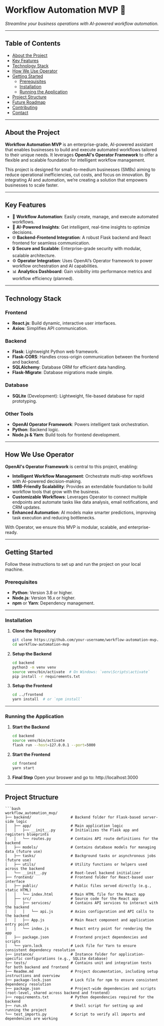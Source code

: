 # Workflow Automation MVP 🚀  
*Streamline your business operations with AI-powered workflow automation.*

---

## Table of Contents
- [About the Project](#about-the-project)
- [Key Features](#key-features)
- [Technology Stack](#technology-stack)
- [How We Use Operator](#how-we-use-operator)
- [Getting Started](#getting-started)
  - [Prerequisites](#prerequisites)
  - [Installation](#installation)
  - [Running the Application](#running-the-application)
- [Project Structure](#project-structure)
- [Future Roadmap](#future-roadmap)
- [Contributing](#contributing)
- [Contact](#contact)

---

## About the Project

**Workflow Automation MVP** is an enterprise-grade, AI-powered assistant that enables businesses to build and execute automated workflows tailored to their unique needs. It leverages **OpenAI's Operator Framework** to offer a flexible and scalable foundation for intelligent workflow management.

This project is designed for small-to-medium businesses (SMBs) aiming to reduce operational inefficiencies, cut costs, and focus on innovation. By integrating AI and automation, we’re creating a solution that empowers businesses to scale faster.

---

## Key Features

- 🔄 **Workflow Automation**: Easily create, manage, and execute automated workflows.
- 🧠 **AI-Powered Insights**: Get intelligent, real-time insights to optimize decisions.
- 🌐 **Backend-Frontend Integration**: A robust Flask backend and React frontend for seamless communication.
- 🔒 **Secure and Scalable**: Enterprise-grade security with modular, scalable architecture.
- ⚙️ **Operator Integration**: Uses OpenAI’s Operator framework to power workflow orchestration and AI capabilities.
- 📊 **Analytics Dashboard**: Gain visibility into performance metrics and workflow efficiency (planned).

---

## Technology Stack

### **Frontend**
- **React.js**: Build dynamic, interactive user interfaces.
- **Axios**: Simplifies API communication.

### **Backend**
- **Flask**: Lightweight Python web framework.
- **Flask-CORS**: Handles cross-origin communication between the frontend and backend.
- **SQLAlchemy**: Database ORM for efficient data handling.
- **Flask-Migrate**: Database migrations made simple.

### **Database**
- **SQLite** (Development): Lightweight, file-based database for rapid prototyping.

### **Other Tools**
- **OpenAI Operator Framework**: Powers intelligent task orchestration.
- **Python**: Backend logic.
- **Node.js & Yarn**: Build tools for frontend development.

---

## How We Use Operator

**OpenAI's Operator Framework** is central to this project, enabling:
- **Intelligent Workflow Management**: Orchestrate multi-step workflows with AI-powered decision-making.
- **SMB-Friendly Scalability**: Provides an extendable foundation to build workflow tools that grow with the business.
- **Customizable Workflows**: Leverages Operator to connect multiple endpoints and automate tasks like data analysis, email notifications, and CRM updates.
- **Enhanced Automation**: AI models make smarter predictions, improving task execution and reducing bottlenecks.

With Operator, we ensure this MVP is modular, scalable, and enterprise-ready.

---

## Getting Started

Follow these instructions to set up and run the project on your local machine.

### Prerequisites
- **Python**: Version 3.8 or higher.
- **Node.js**: Version 16.x or higher.
- **npm** or **Yarn**: Dependency management.

---

### Installation

1. **Clone the Repository**
   ```bash
   git clone https://github.com/your-username/workflow-automation-mvp.git
   cd workflow-automation-mvp
2. **Setup the Backend**
   ```bash
   cd backend
   python3 -m venv venv
   source venv/bin/activate  # On Windows: `venv\Scripts\activate`
   pip install -r requirements.txt
3. **Setup the Frontend**
   ```bash
   cd ../frontend
   yarn install  # or `npm install`

---

### Running the Application

1. **Start the Backend**
   ```bash
   cd backend
   source venv/bin/activate
   flask run --host=127.0.0.1 --port=5000

2. **Start the Frontend**
   ```bash
   cd frontend
   yarn start

3. **Final Step**
   Open your broswer and go to: http://localhost:3000
   
---
## Project Structure

    ```bash
    workflow_automation_mvp/
    ├── backend/                  # Backend folder for Flask-based server-side logic
    │   ├── app/                  # Main application logic
    │   │   ├── __init__.py       # Initializes the Flask app and registers blueprints
    │   │   └── routes.py         # Contains API route definitions for the backend
    │   ├── models/               # Contains database models for managing data (future use)
    │   ├── tasks/                # Background tasks or asynchronous jobs (future use)
    │   ├── utils/                # Utility functions or helpers used across the backend
    │   └── __init__.py           # Root-level backend initializer
    ├── frontend/                 # Frontend folder for React-based user interface
    │   ├── public/               # Public files served directly (e.g., static HTML)
    │   │   └── index.html        # Main HTML file for the React app
    │   ├── src/                  # Source code for the React app
    │   │   ├── services/         # Contains API services to interact with the backend
    │   │   │   └── api.js        # Axios configuration and API calls to the backend
    │   │   ├── App.js            # Main React component and application entry point
    │   │   └── index.js          # React entry point for rendering the app
    │   ├── package.json          # Frontend project dependencies and scripts
    │   └── yarn.lock             # Lock file for Yarn to ensure consistent dependency resolution
    ├── instance/                 # Instance folder for application-specific configurations (e.g., SQLite database)
    ├── tests/                    # Contains unit and integration tests for both backend and frontend
    ├── Readme.md                 # Project documentation, including setup instructions and overview
    ├── package-lock.json         # Lock file for npm to ensure consistent dependency resolution
    ├── package.json              # Project-wide dependencies and scripts (root-level, shared across backend and frontend)
    ├── requirements.txt          # Python dependencies required for the backend
    ├── run.sh                    # Shell script for setting up and running the project
    └── test_imports.py           # Script to verify all imports and dependencies are working

